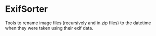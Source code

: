 ﻿# ExifSorter

Tools to rename image files (recursively and in zip files) to the datetime when they were taken using their exif data.
